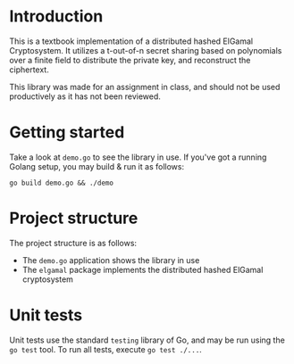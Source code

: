# Introduction

This is a textbook implementation of a distributed hashed ElGamal Cryptosystem.
It utilizes a t-out-of-n secret sharing based on polynomials over a finite
field to distribute the private key, and reconstruct the ciphertext.

This library was made for an assignment in class, and should not be used
productively as it has not been reviewed.

# Getting started

Take a look at `demo.go` to see the library in use. If you've got a running
Golang setup, you may build & run it as follows:
```
go build demo.go && ./demo
```

# Project structure

The project structure is as follows:

* The `demo.go` application shows the library in use
* The `elgamal` package implements the distributed hashed ElGamal cryptosystem

# Unit tests

Unit tests use the standard `testing` library of Go, and may be run using the
`go test` tool. To run all tests, execute `go test ./...`.
